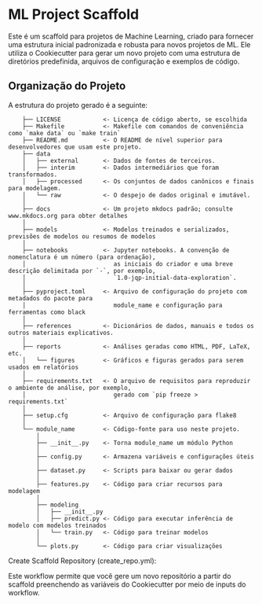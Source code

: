 # ML Project Scaffold

Este é um scaffold para projetos de Machine Learning, criado para fornecer uma estrutura inicial padronizada e robusta para novos projetos de ML. Ele utiliza o Cookiecutter para gerar um novo projeto com uma estrutura de diretórios predefinida, arquivos de configuração e exemplos de código.

## Organização do Projeto

A estrutura do projeto gerado é a seguinte:
```
    ├── LICENSE            <- Licença de código aberto, se escolhida
    ├── Makefile           <- Makefile com comandos de conveniência como `make data` ou `make train`
    ├── README.md          <- O README de nível superior para desenvolvedores que usam este projeto.
    ├── data
    │   ├── external       <- Dados de fontes de terceiros.
    │   ├── interim        <- Dados intermediários que foram transformados.
    │   ├── processed      <- Os conjuntos de dados canônicos e finais para modelagem.
    │   └── raw            <- O despejo de dados original e imutável.
    │
    ├── docs               <- Um projeto mkdocs padrão; consulte www.mkdocs.org para obter detalhes
    │
    ├── models             <- Modelos treinados e serializados, previsões de modelos ou resumos de modelos
    │
    ├── notebooks          <- Jupyter notebooks. A convenção de nomenclatura é um número (para ordenação),
    │                         as iniciais do criador e uma breve descrição delimitada por `-`, por exemplo,
    │                         `1.0-jqp-initial-data-exploration`.
    │
    ├── pyproject.toml     <- Arquivo de configuração do projeto com metadados do pacote para
    │                         module_name e configuração para ferramentas como black
    │
    ├── references         <- Dicionários de dados, manuais e todos os outros materiais explicativos.
    │
    ├── reports            <- Análises geradas como HTML, PDF, LaTeX, etc.
    │   └── figures        <- Gráficos e figuras gerados para serem usados em relatórios
    │
    ├── requirements.txt   <- O arquivo de requisitos para reproduzir o ambiente de análise, por exemplo,
    │                         gerado com `pip freeze > requirements.txt`
    │
    ├── setup.cfg          <- Arquivo de configuração para flake8
    │
    └── module_name        <- Código-fonte para uso neste projeto.
        │
        ├── __init__.py    <- Torna module_name um módulo Python
        │
        ├── config.py      <- Armazena variáveis e configurações úteis
        │
        ├── dataset.py     <- Scripts para baixar ou gerar dados
        │
        ├── features.py    <- Código para criar recursos para modelagem
        │
        ├── modeling
        │   ├── __init__.py
        │   ├── predict.py <- Código para executar inferência de modelo com modelos treinados
        │   └── train.py   <- Código para treinar modelos
        │
        └── plots.py       <- Código para criar visualizações
```

Create Scaffold Repository (create_repo.yml): 

Este workflow permite que você gere um novo repositório a partir do scaffold preenchendo as variáveis do Cookiecutter por meio de inputs do workflow.